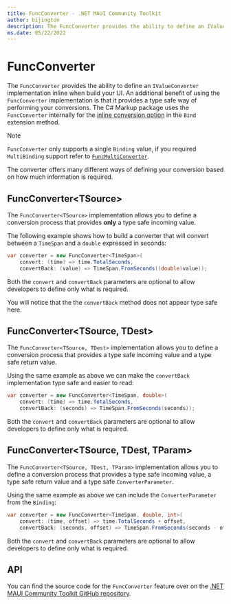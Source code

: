 ```yaml
---
title: FuncConverter - .NET MAUI Community Toolkit
author: bijington
description: The FuncConverter provides the ability to define an IValueConverter implementation inline when build your UI.
ms.date: 05/22/2022
---
```


# FuncConverter

The `FuncConverter` provides the ability to define an `IValueConverter` implementation inline when build your UI. An additional benefit of using the `FuncConverter` implementation is that it provides a type safe way of performing your conversions. The C# Markup package uses the `FuncConverter` internally for the [inline conversion option](../extensions/bindable-object-extensions.md#inline-conversion) in the `Bind` extension method.

> [!NOTE]
> `FuncConverter` only supports a single `Binding` value, if you required `MultiBinding` support refer to [`FuncMultiConverter`](func-multi-converter.md).

The converter offers many different ways of defining your conversion based on how much information is required.

## FuncConverter&lt;TSource>

The `FuncConverter<TSource>` implementation allows you to define a conversion process that provides **only** a type safe incoming value.

The following example shows how to build a converter that will convert between a `TimeSpan` and a `double` expressed in seconds:

```csharp
var converter = new FuncConverter<TimeSpan>(
    convert: (time) => time.TotalSeconds,
    convertBack: (value) => TimeSpan.FromSeconds((double)value));
```

Both the `convert` and `convertBack` parameters are optional to allow developers to define only what is required.

You will notice that the the `convertBack` method does not appear type safe here.

## FuncConverter&lt;TSource, TDest>

The `FuncConverter<TSource, TDest>` implementation allows you to define a conversion process that provides a type safe incoming value and a type safe return value.

Using the same example as above we can make the `convertBack` implementation type safe and easier to read:

```csharp
var converter = new FuncConverter<TimeSpan, double>(
    convert: (time) => time.TotalSeconds,
    convertBack: (seconds) => TimeSpan.FromSeconds(seconds));
```

Both the `convert` and `convertBack` parameters are optional to allow developers to define only what is required.

## FuncConverter&lt;TSource, TDest, TParam>

The `FuncConverter<TSource, TDest, TParam>` implementation allows you to define a conversion process that provides a type safe incoming value, a type safe return value and a type safe `ConverterParameter`.

Using the same example as above we can include the `ConverterParameter` from the `Binding`:

```csharp
var converter = new FuncConverter<TimeSpan, double, int>(
    convert: (time, offset) => time.TotalSeconds + offset,
    convertBack: (seconds, offset) => TimeSpan.FromSeconds(seconds - offset));
```

Both the `convert` and `convertBack` parameters are optional to allow developers to define only what is required.

## API

You can find the source code for the `FuncConverter` feature over on the [.NET MAUI Community Toolkit GitHub repository](https://github.com/CommunityToolkit/Maui.Markup/blob/main/src/CommunityToolkit.Maui.Markup/FuncConverter.cs).
